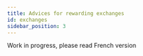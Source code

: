```yaml
---
title: Advices for rewarding exchanges
id: exchanges
sidebar_position: 3
---
```


Work in progress, please read French version

